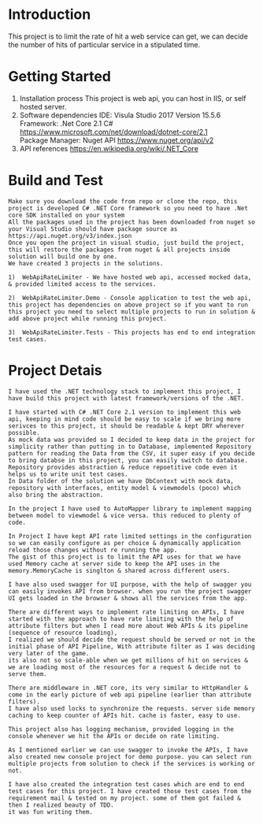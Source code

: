# Introduction
This project is to limit the rate of hit a web service can get, we can decide the number of hits of particular service in a stipulated time.

# Getting Started
1.  Installation process
    This project is web api, you can host in IIS, or self hosted server.
2.  Software dependencies
    IDE: Visula Studio 2017 Version 15.5.6 <br>
    Framework: .Net Core 2.1 C# https://www.microsoft.com/net/download/dotnet-core/2.1<br>
    Package Manager: Nuget API https://www.nuget.org/api/v2
3.  API references
    https://en.wikipedia.org/wiki/.NET_Core


# Build and Test
    Make sure you download the code from repo or clone the repo, this project is developed C# .NET Core framework so you need to have .Net core SDK installed on your system
    All the packages used in the project has been downloaded from nuget so your Visual Studio should have package source as https://api.nuget.org/v3/index.json
    Once you open the project in visual studio, just build the project, this will restore the packages from nuget & all projects inside solution will build one by one.
    We have created 3 projects in the solutions.

    1)  WebApiRateLimiter - We have hosted web api, accessed mocked data, & provided limited access to the services.

    2)  WebApiRateLimiter.Demo - Console application to test the web api, this project has dependencies on above project so if you want to run this project you need to select multiple projects to run in solution & add above project while running this project.

    3)  WebApiRateLimiter.Tests - This projects has end to end integration test cases.

# Project Detais
    I have used the .NET technology stack to implement this project, I have build this project with latest framework/versions of the .NET.
    
    I have started with C# .NET Core 2.1 version to implement this web api, keeping in mind code should be easy to scale if we bring more serivces to this project, it should be readable & kept DRY wherever possible.
    As mock data was provided so I decided to keep data in the project for simplicity rather than putting in to Database, implemented Repository pattern for reading the Data from the CSV, it super easy if you decide to bring databse in this project, you can easily switch to database. Repository provides abstraction & reduce repoetitive code even it helps us to write unit test cases.
    In Data folder of the solution we have DbContext with mock data, repository with interfaces, entity model & viewmodels (poco) which also bring the abstraction.
    
    In the project I have used to AutoMapper library to implement mapping between model to viewmodel & vice versa. this reduced to plenty of code.
    
    In Project I have kept API rate limited settings in the configuration so we can easily configure as per choice & dynamically application reload those changes without re running the app.
    The gist of this project is to limit the API uses for that we have used Memory cache at server side to keep the API uses in the memory.MemoryCache is singlton & shared across different users.
    
    I have also used swagger for UI purpose, with the help of swagger you can easily invokes API from browser. when you run the project swagger UI gets loaded in the browser & shows all the services from the app.
    
    There are different ways to implement rate limiting on APIs, I have started with the approach to have rate limiting with the help of attribute filters but when I read more about Web APIs & its pipeline (sequence of resource loading), 
    I realized we should decide the request should be served or not in the initial phase of API Pipeline, With attribute filter as I was deciding very later of the game.
    its also not so scale-able when we get millions of hit on services & we are loading most of the resources for a request & decide not to serve them.

    There are middleware in .NET core, its very similar to HttpHandler & come in the early picture of web api pipeline (earlier than attribute filters).
    I have also used locks to synchronize the requests. server side memory caching to keep counter of APIs hit. cache is faster, easy to use.

    This project also has logging mechanism, provided logging in the console whenever we hit the APIs or decide on rate limiting.

    As I mentioned earlier we can use swagger to invoke the APIs, I have also created new console project for demo purpose. you can select run multiple projects from solution to check if the services is working or not.

    I have also created the integration test cases which are end to end test cases for this project. I have created those test cases from the requirement mail & tested on my project. some of them got failed & then I realized beauty of TDD. 
    it was fun writing them.

